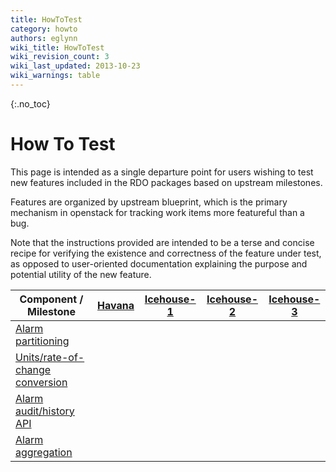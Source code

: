 ```yaml
---
title: HowToTest
category: howto
authors: eglynn
wiki_title: HowToTest
wiki_revision_count: 3
wiki_last_updated: 2013-10-23
wiki_warnings: table
---
```


{:.no_toc}

# How To Test

This page is intended as a single departure point for users wishing to test new features included in the RDO packages based on upstream milestones.

Features are organized by upstream blueprint, which is the primary mechanism in openstack for tracking work items more featureful than a bug.

Note that the instructions provided are intended to be a terse and concise recipe for verifying the existence and correctness of the feature under test, as opposed to user-oriented documentation explaining the purpose and potential utility of the new feature.


| Component / Milestone                                                                             | [Havana](https://launchpad.net/ceilometer/+milestone/2013.2)                             | [Icehouse-1](https://launchpad.net/ceilometer/+milestone/icehouse-1) | [Icehouse-2](https://launchpad.net/ceilometer/+milestone/icehouse-2) | [Icehouse-3](https://launchpad.net/ceilometer/+milestone/icehouse-3) |
|--------------------------------------------------------------------------------------------------|------------------------------------------------------------------------------------------|----------------------------------------------------------------------|----------------------------------------------------------------------|----------------------------------------------------------------------|
| [Alarm partitioning](HowToTest/Ceilometer/H/AlarmPartitioning)                        |                                                                                          |                                                                      |                                                                      |
| [Units/rate-of-change conversion](HowToTest/Ceilometer/H/UnitsRateOfChangeConversion) |                                                                                          |                                                                      |                                                                      |
| [Alarm audit/history API](HowToTest/Ceilometer/H/AlarmHistoryAPI)                     |                                                                                          |                                                                      |                                                                      |
| [Alarm aggregation](HowToTest/Ceilometer/H/AlarmAggregation)                          |                                                                                          |                                                                      |                                                                      |
